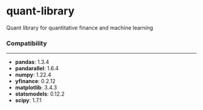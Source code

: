 # quant-library
Quant library for quantitative finance and machine learning 


### Compatibility
---
  * **pandas**: 1.3.4
  * **pandarallel**: 1.6.4
  * **numpy**: 1.22.4
  * **yfinance**: 0.2.12
  * **matplotlib**: 3.4.3
  * **statsmodels**: 0.12.2
  * **scipy**: 1.7.1
